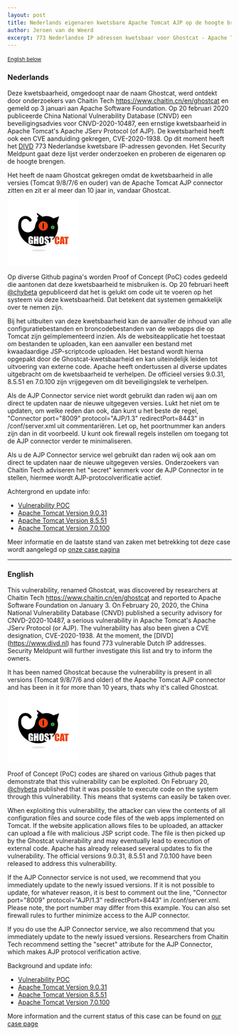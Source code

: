 ```yaml
---
layout: post
title: Nederlands eigenaren kwetsbare Apache Tomcat AJP op de hoogte brengen / Notifying Dutch owners Apache Tomcat AJP vulnerability
author: Jeroen van de Weerd
excerpt: 773 Nederlandse IP adressen kwetsbaar voor Ghostcat - Apache Tomcat AJP File Read/Inclusion Vulnerability / 773 Dutch IP addresses vulnerable to Ghostcat - Apache Tomcat AJP File Read / Inclusion Vulnerability
---
```

<small>[English below](#english)</small>

### Nederlands

Deze kwetsbaarheid, omgedoopt naar de naam Ghostcat, werd ontdekt door onderzoekers van Chaitin Tech https://www.chaitin.cn/en/ghostcat en gemeld op 3 januari aan Apache Software Foundation. Op 20 februari 2020 publiceerde China National Vulnerability Database (CNVD) een beveiligingsadvies voor CNVD-2020-10487, een ernstige kwetsbaarheid in Apache Tomcat's Apache JServ Protocol (of AJP). De kwetsbarheid heeft ook een CVE aanduiding gekregen, CVE-2020-1938.
Op dit moment heeft het [DIVD](https://www.divd.nl) 773 Nederlandse kwetsbare IP-adressen gevonden. Het Security Meldpunt gaat deze lijst verder onderzoeken en proberen de eigenaren op de hoogte brengen.

Het heeft de naam Ghostcat gekregen omdat de kwetsbaarheid in alle versies (Tomcat 9/8/7/6 en ouder) van de Apache Tomcat AJP connector zitten en zit er al meer dan 10 jaar in, vandaar Ghostcat.
![Ghostcat](/assets/images/ghostcat-logo-small.png "Image copyright Chaitin Tech")

Op diverse Github pagina's worden Proof of Concept (PoC) codes gedeeld die aantonen dat deze kwetsbaarheid te misbruiken is.
Op 20 februari heeft [@chybeta](https://twitter.com/chybeta/status/1230489154468732928) gepubliceerd dat het is gelukt om code uit te voeren op het systeem via deze kwetsbaarheid. Dat betekent dat systemen gemakkelijk over te nemen zijn.

Bij het uitbuiten van deze kwetsbaarheid kan de aanvaller de inhoud van alle configuratiebestanden en broncodebestanden van de webapps die op Tomcat zijn geïmplementeerd inzien. Als de websiteapplicatie het toestaat om bestanden te uploaden, kan een aanvaller een bestand met kwaadaardige JSP-scriptcode uploaden. Het bestand wordt hierna opgepakt door de Ghostcat-kwetsbaarheid en  kan uiteindelijk leiden tot uitvoering van externe code.
Apache heeft ondertussen al diverse updates uitgebracht om de kwetsbaarheid te verhelpen. De officieel versies 9.0.31, 8.5.51 en 7.0.100 zijn vrijgegeven om dit beveiligingslek te verhelpen.

Als de AJP Connector service niet wordt gebruikt dan raden wij aan om direct te updaten naar de nieuwe uitgegeven versies. Lukt het niet om te updaten, om welke reden dan ook, dan kunt u het beste de regel, "Connector port="8009" protocol="AJP/1.3" redirectPort=8443" in /conf/server.xml uit commentariëren. Let op, het poortnummer kan anders zijn dan in dit voorbeeld. U kunt ook firewall regels instellen om toegang tot de AJP connector verder te minimaliseren.

Als u de AJP Connector service wel gebruikt dan raden wij ook aan om direct te updaten naar de nieuwe uitgegeven versies. Onderzoekers van Chaitin Tech adviseren het "secret" kenmerk voor de AJP Connector in te stellen, hiermee wordt AJP-protocolverificatie actief.

Achtergrond en update info:
* [Vulnerability POC](https://twitter.com/chybeta/status/1230489154468732928)
* [Apache Tomcat Version 9.0.31](https://tomcat.apache.org/tomcat-9.0-doc/changelog.html)
* [Apache Tomcat Version 8.5.51](https://tomcat.apache.org/tomcat-8.5-doc/changelog.html)
* [Apache Tomcat Version 7.0.100](https://tomcat.apache.org/tomcat-7.0-doc/changelog.html)

Meer informatie en de laatste stand van zaken met betrekking tot deze case wordt aangelegd op [onze case pagina](/DIVD-2020-00005/)

<hr>

### English

This vulnerability, renamed Ghostcat, was discovered by researchers at Chaitin Tech https://www.chaitin.cn/en/ghostcat and reported to Apache Software Foundation on January 3. On February 20, 2020, the China National Vulnerability Database (CNVD) published a security advisory for CNVD-2020-10487, a serious vulnerability in Apache Tomcat's Apache JServ Protocol (or AJP). The vulnerability has also been given a CVE designation, CVE-2020-1938.
At the moment, the [DIVD] (https://www.divd.nl) has found 773 vulnerable Dutch IP addresses. Security Meldpunt will further investigate this list and try to inform the owners.

It has been named Ghostcat because the vulnerability is present in all versions (Tomcat 9/8/7/6 and older) of the Apache Tomcat AJP connector and has been in it for more than 10 years, thats why it's called Ghostcat.
![Ghostcat](/assets/images/ghostcat-logo-small.png "Image copyright Chaitin Tech")

Proof of Concept (PoC) codes are shared on various Github pages that demonstrate that this vulnerability can be exploited. On February 20, [@chybeta](https://twitter.com/chybeta/status/1230489154468732928) published that it was possible to execute code on the system through this vulnerability. This means that systems can easily be taken over.

When exploiting this vulnerability, the attacker can view the contents of all configuration files and source code files of the web apps implemented on Tomcat. If the website application allows files to be uploaded, an attacker can upload a file with malicious JSP script code. The file is then picked up by the Ghostcat vulnerability and may eventually lead to execution of external code.
Apache has already released several updates to fix the vulnerability. The official versions 9.0.31, 8.5.51 and 7.0.100 have been released to address this vulnerability.

If the AJP Connector service is not used, we recommend that you immediately update to the newly issued versions. If it is not possible to update, for whatever reason, it is best to comment out the line, "Connector port="8009" protocol="AJP/1.3" redirectPort=8443" in /conf/server.xml. Please note, the port number may differ from this example. You can also set firewall rules to further minimize access to the AJP connector.

If you do use the AJP Connector service, we also recommend that you immediately update to the newly issued versions. Researchers from Chaitin Tech recommend setting the "secret" attribute for the AJP Connector, which makes AJP protocol verification active.

Background and update info:
* [Vulnerability POC](https://twitter.com/chybeta/status/1230489154468732928)
* [Apache Tomcat Version 9.0.31](https://tomcat.apache.org/tomcat-9.0-doc/changelog.html)
* [Apache Tomcat Version 8.5.51](https://tomcat.apache.org/tomcat-8.5-doc/changelog.html)
* [Apache Tomcat Version 7.0.100](https://tomcat.apache.org/tomcat-7.0-doc/changelog.html)

More information and the current status of this case can be found on [our case page](/DIVD-2020-00005/)
